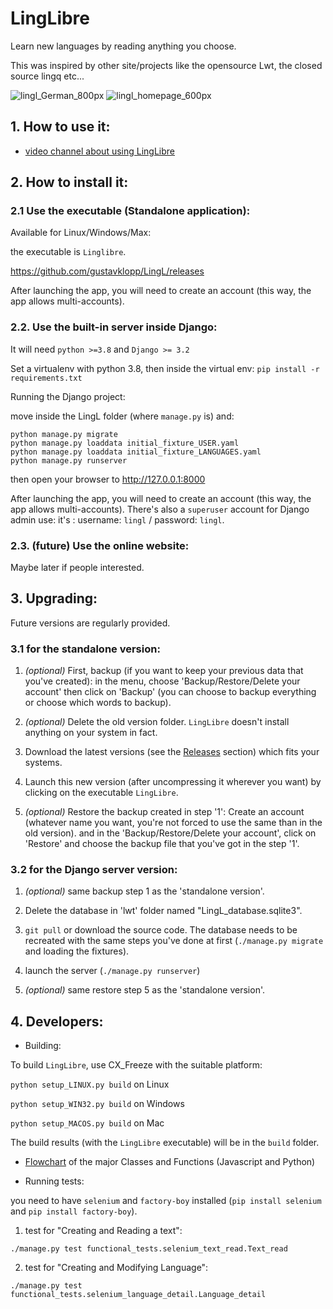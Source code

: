 # LingLibre
Learn new languages by reading anything you choose.

This was inspired by other site/projects like the opensource Lwt, the closed source lingq etc...

![lingl_German_800px](https://user-images.githubusercontent.com/6438275/116420467-47bdec80-a83e-11eb-8023-4f67974223ad.png)
![lingl_homepage_600px](https://user-images.githubusercontent.com/6438275/116420494-4d1b3700-a83e-11eb-9570-ef473cba9777.png)


## 1. How to use it:

- [video channel about using LingLibre](https://tube.tchncs.de/video-channels/linglibre/videos)

## 2. How to install it:

### 2.1 Use the executable (Standalone application):

Available for Linux/Windows/Max:

the executable is `Linglibre`.

<https://github.com/gustavklopp/LingL/releases>

After launching the app, you will need to create an account (this way, the app allows multi-accounts).

### 2.2. Use the built-in server inside Django:

It will need `python >=3.8` and `Django >= 3.2`

Set a virtualenv with python 3.8, then inside the virtual env:
`pip install -r requirements.txt`

Running the Django project:

move inside the LingL folder (where `manage.py` is) and:
	
```
python manage.py migrate
python manage.py loaddata initial_fixture_USER.yaml
python manage.py loaddata initial_fixture_LANGUAGES.yaml
python manage.py runserver
```
then open your browser to <http://127.0.0.1:8000>

After launching the app, you will need to create an account (this way, the app allows multi-accounts).
There's also a `superuser` account for Django admin use: it's : username: `lingl` / password: `lingl`.

### 2.3. (future) Use the online website:
Maybe later if people interested.

## 3. Upgrading:

Future versions are regularly provided. 

### 3.1 for the standalone version:

   1. *(optional)* First, backup (if you want to keep your previous data that you've created): in the menu, choose 'Backup/Restore/Delete your account' then click on 'Backup' (you can choose to backup everything or choose which words to backup).

   2. *(optional)* Delete the old version folder. `LingLibre` doesn't install anything on your system in fact.

   3. Download the latest versions (see the [Releases](https://github.com/gustavklopp/LingL/releases) section) which fits your systems.

   4. Launch this new version (after uncompressing it wherever you want) by clicking on the executable `LingLibre`.

   5. *(optional)* Restore the backup created in step '1': Create an account (whatever name you want, you're not forced to use the same than in the old version). and in the 'Backup/Restore/Delete your account', click on 'Restore' and choose the backup file that you've got in the step '1'.

### 3.2 for the Django server version:
   
   1. *(optional)* same backup step 1 as the 'standalone version'.

   2. Delete the database in 'lwt' folder named "LingL_database.sqlite3".

   3. `git pull` or download the source code. The database needs to be recreated with the same steps you've done at first (`./manage.py migrate` and loading the fixtures).
   
   4. launch the server (`./manage.py runserver`)

   5. *(optional)* same restore step 5 as the 'standalone version'.


## 4. Developers:

* Building:

To build `LingLibre`, use CX_Freeze with the suitable platform:

`python setup_LINUX.py build` on Linux

`python setup_WIN32.py build` on Windows

`python setup_MACOS.py build` on Mac

The build results (with the `LingLibre` executable) will be in the `build` folder.

* [Flowchart](https://viewer.diagrams.net/?highlight=0000ff&edit=_blank&layers=1&nav=1&title=LingLibre.draw.io#R7V1td5u4Ev41Oel%2BCMe8449p2mZ7m267296%2B3C8%2BxFZiWgxewHHSX38FRgSkAWQbgULTs9saWcZ4npnRzGhmdKJfrO4vI3e9fB8ukH%2BiTRb3J%2FqrE03TdGOK%2F0lHHnYjlqHvBm4jb7EbUh8HPnm%2FUD44yUc33gLFlYlJGPqJt64OzsMgQPOkMuZGUbitTrsJ%2Feq3rt1bxAx8mrs%2BO%2FrVWyTLfFS1po9v%2FIm82yX5ass0du%2BsXDI7%2Fynx0l2E29KQ%2FvpEv4jCMNm9Wt1fID%2BlHiHM7nNvat4tnixCQcLzgZX%2B8uPXb2i2vIytL6vo7atfd9ZZ%2FjPuXH%2BT%2F%2BITzfLx%2FV4uvDv88jZ9%2Bd8YRemNggRF7jzxwoBMwt9Wmpf%2FzuSBUC9B9%2Bn4Mln5eEDFL%2BMkCn%2Bii9APo2yKfu2YhjnB79x4vl8av3HmaD7H467v3QZ4bI7Sr8cDdyhKPIzQef7Gylss0i98uV16Cfq0dufpt28xP%2BKxKNwEC5RSYFI8YJlkORXTe6L70lBOwksUrlASPeAp91XGzPlZzwm4LTHHJJ%2ByLPEFYQI358fb4saPiOEXOWgwgBcbA73dOr%2FUu0%2Fow%2BTfux%2F%2FTqMzy2SojhaYhfPLIAwQQ4YwSpbhbRi4%2FlUYrnNkfqAkecgF0N0kYRU3TLDo4Vv6ecUkl9%2FL7726z2%2B%2Bu3rIr%2BLEjZLzVBAfHyYbe%2BOlv7MZlTjcRHPUwL0EDHzDW5Q0UEnPhTIlTSPKEfLdxLurSv8xoDU%2Bd0nsfrh3bjyPvHVyiBRZcwdd37BStHCRcyO%2FFDmT%2FqQIBkRjAPn4gIUkOAQMR7vWLQsAw0TOwpAeDLVPnQajYTFouD%2Fc%2B9lmvXATpPyIGVTirbfy3Uy71ElAvcx0QELbrNJQM1iONqcADU1D1MJgsAtDh6tAeQ0oLQmdrgKNvNG6NmicS4Mm1crA6qES588wzZJN%2FOKPFmQhrVFCsQsJaZZbbrkxqmJjAeuABkiNJUpoVIb8Y6W8atBaX1NMPuqbpiDqs8yfUz%2FxEh%2BNmPjahJPxhZFel2exQPdeknsaTn6ZeRrKxNDy68dPphflD35EkYcpklpVg64qaterSv7RjyH2wsumGyXFtE22%2B0H5pygeKR6Di21e%2Fbz%2FvtRuv915%2Fzl3v7yz33y91c60KcM3Ze%2FzkWteP46%2BnG%2Biu4yx1E49U3U%2FNjuCM2BSSG9wgI%2BtT54R3BdBMcKN7WP3oTRhnQptXC%2F7GiX7%2BoSK%2F1HzdTp0ted81ZpQ3LZ74k4Viq7Kw457rlt9sCM8UZdLo2jSQmjLi%2BFgAUoYQ9YelAVDeSE05YLQeIZwbwgtuSBs3tt5hhCaaMsFofUM4d4QOkNBeHnzfnX38fLvv76Z795tPm3X7%2B23xF97RhBEECRZ5w7SUTJIHpuNK%2BK%2F3Fl4M9uGs3mI%2F3KDxSz2VmOK89pOavVW%2FD5gb0oziuhv13H2RpcFCPVGbhCnXBEGI0JBt2jfm4UA2mLtIt7b6G%2BwAEThyg28X2NHQAVC7j1DYNZB4MXzcLVOCb0No8WYQbAHB4FNNSA7fstwO%2FtNcIDSFXrGwa7DYR6OdEmwqSUBSILqGQOnHoOxrgoUCIbZIwhNpjOEQaqE0vSzEdO%2F2HPog%2F7wb2CFYIn8dZrnLWPiGZPGASQS6FDimbjsPeJuicklqKYfP%2Fq8x3nAOejtCccnjAMMzhssFNz01OXk1gjFsRfc4tFT9zT9fJD%2BLKxcZhFyF53qlyKTvz73f0%2BY%2BMXDoQwdwM6B82xECQdr889W4R2aBSnp5bYy9ya%2B5VC6CVhchVEf3Li3Gdr2WSshUFmBv9ZklRVcQjKUsmp66uaKpMsQTwkpnfUme41vPpbipI7kkPb2uJ09YTVLAMTGi0U436zwb%2F9DSeF8eHGzCbJasxdoPCpRp2KxKrQg2QAWwjKeSbFHjXGwwMbBRSprUXr1qnRluauUzsF1vM4oNjm9bXz3csRmhjqclQHXfrDhdUCJzn1v%2FpPo0dT2AAB61qk12yrt0WRV7RNykzXyAcgz0Qak86wYy3HNmIKeBrMA8yXP7NPOPlq7xuiXfQQ47TxVXyVbWXf0fazl7OrQdH9uE3owhx%2FOybVpvUP6K5Bb7B60i3x%2FmB7stuEeWqYYyj5w9qxlBGuZouJ0AC3z5e8vVz%2FMD%2B8%2Fn7%2F8%2Bj%2FX%2FmzdzS6AQBQArKIoyRKldsg8ifAtq3aKG4T43aiwWJ4Rrxii0wHtEnBTSa0JPqYugZo7DKcaeaGTF0bF7zBPx%2BMqqLqtVJ1A0AcEsnGEBSWLfhsSROwrRsPcd7EnOqfshkx%2Bl%2B46%2FeIbH93ns4%2FoI6JxrvLqYHH96w8b8%2Fbyw%2Br6u77azub%2FxMvFFVAvC6jTFK9zPKtSyEzmXUdkWj6eTa3OaV2Jt2G69maf3L1kbs6pplOyXrnXyK%2ByEr%2FmxYrF%2B%2BVeZ%2FdLmSkvocI3N1%2BemK%2F45bp2I67oNJV%2Fy0m5lxMk7xPFNoyqvBPcjrQFDVshOf4P5LvUafWPVb1peHMTo2MNQ5hgQrtNHBtH5%2B4nxKkHtKHUAPw0bDwVy8nqJoxWyvqBwaVhy5o0qKlvaVNL2z22hagtawfYsy5yVMvrX5Ec0L3321zG3NXGUIdtUDQgZ7txyWrdBTIHy7qH9wiaC0EF7NUZql3RMsrEsFs0DRiDkBplso8giepSuXb7iDZL98a5DImjtocOUYLNeplbNU6rhgKQHQs6BrYwvcgmQwHwxMiN5svZOsS2OraKYm%2Fl%2BW5EkhlGDRjdxwXK64d2fnRRiBH5PgSxCyrZedTI6RRytqpYFms5l4HUASA1RyG10p1jyQpfFgmbpWGx3askvL31pcxL1OiGeFB2M0RQVZhosBvdMDllyMBq5IdDeRyKM5kABOK6qzX3mpEv%2FwrwG5sSWlqtr%2BlQxhcMBxuazZoNFjsrMiqWMzpjHEgq1CeQkSRs7xRoHpvRsVAsaCFdIVEzQ%2FBrmKrBCvVvhJLPhWkYgy23lyOSze0HNgLTqojUKacm0gdrkwA7GuzK0CVu2niAMyRbQ1iraqf7cr03Mn1HV9tAGe29KjydrZvM6L%2Fw5skWXadlSyMiP7XcgBYtRH5xTbZZ9sekj9e%2B%2B1AXDxknFDqUaCAKCrjTDusu7yQB%2BWPTQhqVPwAdnyBKC4G0B%2FKNC9qnmeQ%2BGhkCFoWANjT3m%2Bw64P0Mwq3r%2ByMiu0kpHcjfEJU5A%2F%2BE5j6JnUc0ju6Qy2uP8pqjxPeVxRxl81Pz48Jmvhf8lDGgoVNVklOwPROgSxxhVg2wK5fFhAgp0%2Fyg2Sb4uZWiFUQzIxxawzN4KENlNfo8QlmLrN8IBhXYUesXB42N7rHCsMU3GjUOGq%2BFIw4HVrX%2FhvKgTQfHAco2o%2BXBuw3CCEls8R%2BLA9StqWcc%2BNaH0SMBtWzqOQbH5lywEuEjNwqwKzxeIEzeaJw4INgNTUgkxg%2BFBbWB6jcixGqni3IZ1%2Bkr5KMEpS4milZFa4DPO5w6xeWgap%2BOcDHohD4AF0tQwALGhQ1Y1%2BCyi9uNHSDS%2FoIABKVcigII%2FgkOQ9v2duMSdRjvPMAk10Z1cZj7bxvwk2v%2FGShd%2FL3FZbAKRRieQ84RGjE8JJgkCzyHHDAzZngGO4ULfpxnWwAMPckCT3PV4O8Hj1ym2kHnEI4YHhKmkgWeZ9MADF7JAg9Xp6c%2FP7%2B%2F6q4Hz8K6tkwLCBDc3Gg99ODZv%2Fl6Nepm51CXYwdQX1VxmNXs22e1HBJ2AjjTqHZFJu%2Buu7j4i85ubwF8T6XXylkp2cwjh1aRmYaissWRIKMbqmLZx%2BMEBjItjQencg7c7wQS2FdYIERwcnRzrEz4Cq9oE628yp9NlIlVjNS1dLj3EtIPIr9MP6sqE03Prx8%2FmV6UP0i3gqgcA8nZsJLXrtC5DYvOzfL8oy3n0au0jt79JGG9KQ3W3h%2FMXCRcVGYhcvx4LQeJbn3GXXgkWe8zuGKM3WAknc4CtMV%2Ff%2Fgne1gvYduRtTcsYw5%2FY6f88%2FkKVG%2B9NzBrFIYuGphZBvFNSPLL7upIfYE1mDLVKzfWFE1ExzKYQuz56F2uPbpV6SaUrj2q2qY1ul0hSFXGEytLN9io52D7aYOoZLJgt6%2FscsVDzZ6LIciCKraul7d3IG8HLrmEzTzkfPp%2BOsMXhjixmr6XDKoaG9y%2Fzm5J1lfQBN%2FdNHPHKuq51abrVjuTVur9Mwy8HNtULKYw51tay2MY3YfStNxkqf0eR6WOwMm%2F5w3nfOLq1s3XSRgOno9f7J64U2MCjEbQ0TZgkUDBomZ1YYdL8lPLda1MUooHQK1%2FyNiRvEQXcTjT6h1qPEH2Pm03EnzcgcXWtZ7%2FcO8zAv27QXECKk85PICCJTvwAAg3d9vAuKieJLclxYTijX%2BL3d24en35%2Bq9XrNQ%2BxshrpY4jTNd0PCsU36aVb3cNArni2z%2FcOzeeR9466W53p8iCrsubFru708wHB9enQRm94KaPMEDZQEgKhoz7PapJnwhK7tF2FKFAeWATousOm1mgxPWe2lZCwR783SXauwb2vZNgN%2B8kDN04sDPHEkYwj4e093aWy7W02IYs54vF7lxJF%2F%2F%2FVxamzRaOLkXnoGqCA1QZfdIOq8l6PtuYLX6abRLP9xIPxbM7D21jKdcEhybk8GuCDXlzbBPlNabtZ8y%2BT2xFsPfGSMYVoe9Y4xFx4%2B5XBN6tX8LIHceO9g35qA6dnuBoFAcIiMnYzcntAowGjMuxB1iKZRybN%2BYomSlhs%2B766wVe2Apb4qlaETYtGIBqFWVFgCc0smFLETLDxcFNJ0jKEjTXqYagOu3mdxeghE9XZORiGabst6vSlbHdlUkZEyYQQNGgEypVYbXqwDkL1a4BiZfIcSxAIw8cnLZcnEc5WLcA4GCAJ1hCq7G6qYnf%2Bl9bYdqzzk5%2BCkB%2BhJyESkQ1KKfRAdrxGJBPondxVhJMx5oeqPHmeuUl0rSgbeaBPSwX6hBbi9UhmqEpQOsEYVoE2NSRvRlzR2gYumJTrVF5O8AI60hLwgwyHMWwJ%2BHLmh7%2BbRNOVW8NVlDc%2BNwlCcnVE9H2n7KTwa7D%2BxFJB33UF29LSWGiobKpp%2F0WRuwlPI%2BJWDZ%2FJhaXFdV4YHyrbJEFVxLZUtlw01NMWy3QLkHdWrlwBNpAjnJP5Qe1KUeWYtpT03GsqWkaE7uiPGx604E7lWli06EebaI4ulGcOOhUbyw6csCVBwIMnQZom5pP6WpxeqJdcB8TT4bitRuUxk7SHlwHviJfXL7l6TyObnaZIlvMkAlebQIpnzNcS%2FlYWUWMlE%2BGbXd5Hy5CC3TjBWgWBv7DLFl6cebySfms5cImTM%2BZ78XJafNTtuxsDpL22LgMd5H2aBtU%2F8aOEh9VZ1rUUBOj1FI0aq%2B0k%2BxHmEaD9BWqy8SvFnG01kgdUBbQrXky5H6DqlOBryl9XK5os4FNlyNll6eb9aIUNZdZR9SdpHuAjsAAVIsjO1IRUyq%2BpqlkQLx%2BIAVoe%2BmHingLc1a51cNJ2X3R%2BnRfwImELSRxVg9qzSAMYUOl%2FNup47ThfHAxVuPhcU8OR6FB1pO9gg5wz4NhWx5wgz1ozIE5qN2mVD1vkMGmtnadaWpoUjcTbCGIrauvsqQ9Gp6EavWl4knm%2BHRunqQSPqaTAXjykD63opa7PVm4W56Ce8AIYal9s0R1KkBqO22FvpTWzLdVukoqhc%2FZZBfcnnta7WUOH8E8QBOKxtVUtEIyqFNvVcsylYnpOJpualNsQlLhE279ZIJc15dqMsl2Zrl8b7cXOwvQdhZGs7SJkZJxA8169Xk4RcvM%2BiabtbyxTxYIVdAHZvPZwN5q0fmx%2B5Nw2SyQT9ke9wnpDLXr5zR5gSmSOvy7WGg%2B3u2u90FZxM1swo%2BNRmfoANDoNpShI%2Bz0GaAkbBf1wd8VhEmyzF7Ga3yrXW73izjLR0gHd4k744dJBc4z6xsnc%2BBzAfZs7HP4Kgc1YXkKyQakbQ%2FY6VfKpeJM16t87gBHLYE9STqp84PVEUvFefkwrOtNkuxOxXqL%2F3r314ev%2BJ%2Fzq6tTWbWPtS8qFCa8RymKO8Z%2BOoTiqXh6RygT3r5tnftbx0nB0G1699sA7AEfuWK81tAup1VtZakqE9VuAQkMzx8SjOtbNHvaxz1TJ1pF805NvpBvV26nxdZPjydbUdRuH8RFjc3phbMRlQ1gW1NlOjWxx53%2Fx8VTAHc6dChOU1TzMVVRWBc2mJqDeCOHs4nRkxIxVEeZlv6YlCNp6wduI6lUZNVR1X4BZ%2FMPnmL8nbgXrerCHOzgLPi5BzHChdZrNkajWvEh4jB0Gw2bkksrj13XyzGdc6523AwVJpf2bFvszYxQSRncN7in%2FRbVpHtTqIemJUx1JsipcnYX7ownRWYlDMuTLS2xgWNpeuBSS4zK5OFSOjjFzaVMa8%2FOshTwZRSGSXl65K6X78NFmg37%2Bv8%3D) of the major Classes and Functions (Javascript and Python) 


* Running tests:

you need to have `selenium` and `factory-boy` installed (`pip install selenium` and `pip install factory-boy`).
  1. test for "Creating and Reading a text":

```
./manage.py test functional_tests.selenium_text_read.Text_read
```
  2. test for "Creating and Modifying Language":

```
./manage.py test functional_tests.selenium_language_detail.Language_detail
```

